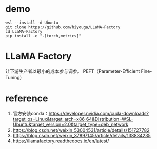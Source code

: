 
# demo
```
wsl --install -d Ubuntu
git clone https://github.com/hiyouga/LLaMA-Factory 
cd LLaMA-Factory 
pip install -e ".[torch,metrics]"  
```



# LLaMA Factory

让下游生产者以最小的成本参与调参。
PEFT（Parameter-Efficient Fine-Tuning）


# reference

1. 官方安装conda：https://developer.nvidia.com/cuda-downloads?target_os=Linux&target_arch=x86_64&Distribution=WSL-Ubuntu&target_version=2.0&target_type=deb_network
2. https://blog.csdn.net/weixin_53004531/article/details/151727782
3. https://blog.csdn.net/weixin_37897145/article/details/138834235
4. https://llamafactory.readthedocs.io/en/latest/